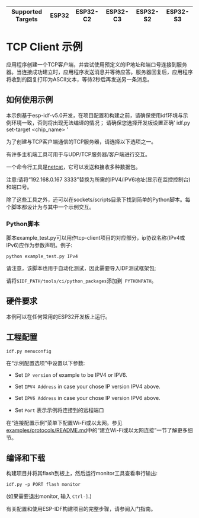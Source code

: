 | Supported Targets | ESP32 | ESP32-C2 | ESP32-C3 | ESP32-S2 | ESP32-S3 |
| ----------------- | ----- | -------- | -------- | -------- | -------- |


# TCP Client 示例

应用程序创建一个TCP客户端，并尝试使用预定义的IP地址和端口号连接到服务器。当连接成功建立时，应用程序发送消息并等待应答。服务器回复后，应用程序将收到的回复打印为ASCII文本，等待2秒后再发送另一条消息。

## 如何使用示例

本示例基于esp-idf-v5.0开发，在项目配置和构建之前，请确保使用idf环境与示例环境一致，否则将出现无法编译的情况；
请确保您选择开发板设置正确' idf.py set-target <chip_name> '

为了创建与TCP客户端通信的TCP服务器，请选择以下选项之一。

有许多主机端工具可用于与UDP/TCP服务器/客户端进行交互。

一个命令行工具是[netcat](http://netcat.sourceforge.net)，它可以发送和接收多种数据包。

注意:请将“192.168.0.167 3333”替换为所需的IPV4/IPV6地址(显示在监控控制台)和端口号。

除了这些工具之外，还可以在sockets/scripts目录下找到简单的Python脚本。每个脚本都设计为与其中一个示例交互。

### Python脚本
脚本example_test.py可以用作tcp-client项目的对应部分，ip协议名称(IPv4或IPv6)应作为参数声明。例子:

```
python example_test.py IPv4
```
请注意，该脚本也用于自动化测试，因此需要导入IDF测试框架包;

请将` $IDF_PATH/tools/ci/python_packages `添加到` PYTHONPATH`。

## 硬件要求

本例可以在任何常用的ESP32开发板上运行。

## 工程配置

```
idf.py menuconfig
```

在“示例配置选项”中设置以下参数:

* Set `IP version` of example to be IPV4 or IPV6.

* Set `IPV4 Address` in case your chose IP version IPV4 above.

* Set `IPV6 Address` in case your chose IP version IPV6 above.

* Set `Port` 表示示例将连接到的远程端口

在“连接配置示例”菜单下配置Wi-Fi或以太网。参见[examples/protocols/README.md](../../README.md)中的“建立Wi-Fi或以太网连接”一节了解更多细节。

## 编译和下载

构建项目并将其flash到板上，然后运行monitor工具查看串行输出:

```
idf.py -p PORT flash monitor
```

(如果需要退出monitor, 输入 ``Ctrl-]``.)

有关配置和使用ESP-IDF构建项目的完整步骤，请参阅入门指南。
